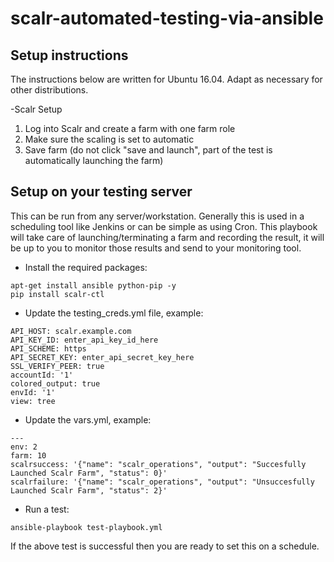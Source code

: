 # scalr-automated-testing-via-ansible
## Setup instructions

The instructions below are written for Ubuntu 16.04. Adapt as necessary for other distributions.

-Scalr Setup
1. Log into Scalr and create a farm with one farm role
2. Make sure the scaling is set to automatic
3. Save farm (do not click "save and launch", part of the test is automatically launching the farm)

## Setup on your testing server
This can be run from any server/workstation. Generally this is used in a scheduling tool like Jenkins or can be simple as using Cron. This playbook will take care of launching/terminating a farm and recording the result, it will be up to you to monitor those results and send to your monitoring tool.

- Install the required packages:
```
apt-get install ansible python-pip -y
pip install scalr-ctl
```

- Update the testing_creds.yml file, example:
```
API_HOST: scalr.example.com
API_KEY_ID: enter_api_key_id_here
API_SCHEME: https
API_SECRET_KEY: enter_api_secret_key_here
SSL_VERIFY_PEER: true
accountId: '1'
colored_output: true
envId: '1'
view: tree
```

- Update the vars.yml, example:
```
---
env: 2
farm: 10
scalrsuccess: '{"name": "scalr_operations", "output": "Succesfully Launched Scalr Farm", "status": 0}'
scalrfailure: '{"name": "scalr_operations", "output": "Unsuccesfully Launched Scalr Farm", "status": 2}'
```

- Run a test: 
```
ansible-playbook test-playbook.yml
```

If the above test is successful then you are ready to set this on a schedule.
